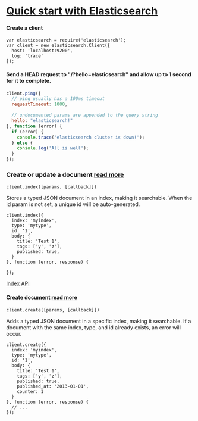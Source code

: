 # [Quick start with Elasticsearch](https://www.elastic.co/guide/en/elasticsearch/client/javascript-api/current/quick-start.html) 

#### Create a client

```
var elasticsearch = require('elasticsearch');
var client = new elasticsearch.Client({
  host: 'localhost:9200',
  log: 'trace'
});
```

#### Send a HEAD request to "/?hello=elasticsearch" and allow up to 1 second for it to complete. 

```js
client.ping({
  // ping usually has a 100ms timeout
  requestTimeout: 1000,

  // undocumented params are appended to the query string
  hello: "elasticsearch!"
}, function (error) {
  if (error) {
    console.trace('elasticsearch cluster is down!');
  } else {
    console.log('All is well');
  }
});
```

### Create or update a document [read more](https://www.elastic.co/guide/en/elasticsearch/client/javascript-api/current/api-reference-2-0.html#api-index-2-0)

```client.index([params, [callback]])```

Stores a typed JSON document in an index, making it searchable.
When the id param is not set, a unique id will be auto-generated.

```
client.index({
  index: 'myindex',
  type: 'mytype',
  id: '1',
  body: {
    title: 'Test 1',
    tags: ['y', 'z'],
    published: true,
  }
}, function (error, response) {

});
```
[Index API](https://www.elastic.co/guide/en/elasticsearch/reference/2.0/docs-index_.html) 

#### Create document [read more](https://www.elastic.co/guide/en/elasticsearch/client/javascript-api/current/api-reference-2-0.html#api-create-2-0)

```client.create([params, [callback]])```

Adds a typed JSON document in a specific index, making it searchable. 
If a document with the same index, type, and id already exists, an error will occur.

```
client.create({
  index: 'myindex',
  type: 'mytype',
  id: '1',
  body: {
    title: 'Test 1',
    tags: ['y', 'z'],
    published: true,
    published_at: '2013-01-01',
    counter: 1
  }
}, function (error, response) {
  // ...
});
```